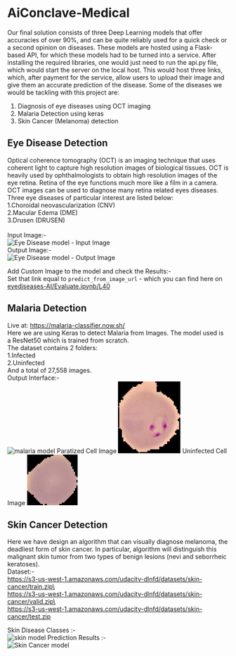 # AiConclave-Medical
Our final solution consists of three Deep Learning models that offer accuracies of
over 90%, and can be quite reliably used for a quick check or a second opinion on
diseases. These models are hosted using a Flask-based API, for which these
models had to be turned into a service.
After installing the required libraries, one would just need to run the api.py file,
which would start the server on the local host. This would host three links, which,
after payment for the service, allow users to upload their image and give them an
accurate prediction of the disease.
Some of the diseases we would be tackling with this project are:
1.	Diagnosis of eye diseases using OCT imaging
2.	Malaria Detection using keras
3.	Skin Cancer (Melanoma) detection

## Eye Disease Detection
Optical coherence tomography (OCT) is an imaging technique that uses coherent light to capture high resolution images of biological tissues. OCT is heavily used by ophthalmologists to obtain high resolution images of the eye retina. Retina of the eye functions much more like a film in a camera. OCT images can be used to diagnose many retina related eyes diseases. Three eye diseases of  particular interest are listed below:<br>
    1.Choroidal neovascularization (CNV)<br>
    2.Macular Edema (DME)<br>
    3.Drusen (DRUSEN)<br><br>
Input Image:-<br>
![Eye Disease model - Input Image](https://raw.githubusercontent.com/sarthaksahni1/AiConclave-Medical/master/images/NORMAL-2038-3.jpeg)<br>
Output Image:-<br>
![Eye Disease model - Output Image](https://raw.githubusercontent.com/sarthaksahni1/AiConclave-Medical/master/images/index.png)<br>

Add Custom Image to the model and check the Results:- <br>
Set that link equal to `predict_from_image_url` - which you can find here on [eyediseases-AI/Evaluate.ipynb/L40](https://github.com/sarthaksahni1/AiConclave-Medical/blob/master/eyediseases-AI/Evaluate.ipynb#L40)
<br>
## Malaria Detection
Live at: https://malaria-classifier.now.sh/
<br>
Here we are using Keras to detect Malaria from Images. The model used is a ResNet50 which is trained from scratch.<br>
The dataset contains 2 folders:<br>
 1.Infected<br>
 2.Uninfected<br>
And a total of 27,558 images.<br>
Output Interface:-<br>
![malaria model](https://raw.githubusercontent.com/sarthaksahni1/AiConclave-Medical/master/images/Malaria%20Screen.PNG)
Paratized Cell Image
![malaria model paratized](https://raw.githubusercontent.com/sarthaksahni1/AiConclave-Medical/master/images/Paratized.png)
Uninfected Cell Image
![malaria model](https://raw.githubusercontent.com/sarthaksahni1/AiConclave-Medical/master/images/uninfected.png)
<br>
## Skin Cancer Detection
Here we have design an algorithm that can visually diagnose melanoma, the deadliest form of skin cancer. In particular, algorithm will distinguish this malignant skin tumor from two types of benign lesions (nevi and seborrheic keratoses).<br>
Dataset:-<br>
https://s3-us-west-1.amazonaws.com/udacity-dlnfd/datasets/skin-cancer/train.zip\<br>
https://s3-us-west-1.amazonaws.com/udacity-dlnfd/datasets/skin-cancer/valid.zip\<br>
https://s3-us-west-1.amazonaws.com/udacity-dlnfd/datasets/skin-cancer/test.zip<br>

Skin Disease Classes :- <br>
![skin model](https://raw.githubusercontent.com/sarthaksahni1/AiConclave-Medical/master/images/skin_disease_classes.png)
Prediction Results :- <br>
![Skin Cancer model](https://raw.githubusercontent.com/sarthaksahni1/AiConclave-Medical/master/images/Skin%20Prediction.png)
